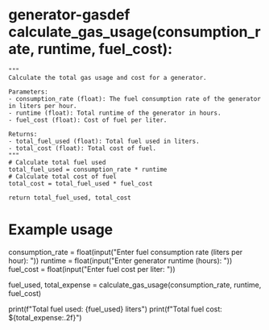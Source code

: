 # generator-gasdef calculate_gas_usage(consumption_rate, runtime, fuel_cost):
    """
    Calculate the total gas usage and cost for a generator.

    Parameters:
    - consumption_rate (float): The fuel consumption rate of the generator in liters per hour.
    - runtime (float): Total runtime of the generator in hours.
    - fuel_cost (float): Cost of fuel per liter.

    Returns:
    - total_fuel_used (float): Total fuel used in liters.
    - total_cost (float): Total cost of fuel.
    """
    # Calculate total fuel used
    total_fuel_used = consumption_rate * runtime
    # Calculate total cost of fuel
    total_cost = total_fuel_used * fuel_cost

    return total_fuel_used, total_cost

# Example usage
consumption_rate = float(input("Enter fuel consumption rate (liters per hour): "))
runtime = float(input("Enter generator runtime (hours): "))
fuel_cost = float(input("Enter fuel cost per liter: "))

fuel_used, total_expense = calculate_gas_usage(consumption_rate, runtime, fuel_cost)

print(f"Total fuel used: {fuel_used} liters")
print(f"Total fuel cost: ${total_expense:.2f}")
